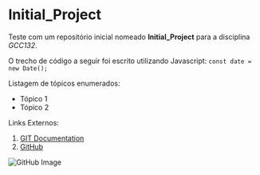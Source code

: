 # Initial_Project
Teste com um repositório inicial nomeado **Initial_Project** para a disciplina *GCC132*.

O trecho de código a seguir foi escrito utilizando Javascript:
  `const date = new Date();`
  
Listagem de tópicos enumerados:
* Tópico 1
* Tópico 2

Links Externos:
1. [GIT Documentation](https://git-scm.com/doc)
2. [GitHub](https://github.com/)

![GitHub Image](https://image.flaticon.com/icons/png/512/25/25231.png)
